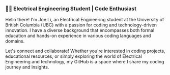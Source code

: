 ### 👨‍💻 Electrical Engineering Student | Code Enthusiast

Hello there! I'm Joe Li, an Electrical Engineering student at the University of British Columbia (UBC) with a passion for coding and technology-driven innovation. I have a diverse background that encompasses both formal education and hands-on experience in various coding languages and domains.

Let's connect and collaborate! Whether you're interested in coding projects, educational resources, or simply exploring the world of Electrical Engineering and technology, my GitHub is a space where I share my coding journey and insights.

<!--
**skipfie/skipfie** is a ✨ _special_ ✨ repository because its `README.md` (this file) appears on your GitHub profile.

Here are some ideas to get you started:

- 🔭 I’m currently working on ...
- 🌱 I’m currently learning ...
- 👯 I’m looking to collaborate on ...
- 🤔 I’m looking for help with ...
- 💬 Ask me about ...
- 📫 How to reach me: ...
- 😄 Pronouns: ...
- ⚡ Fun fact: ...
-->
